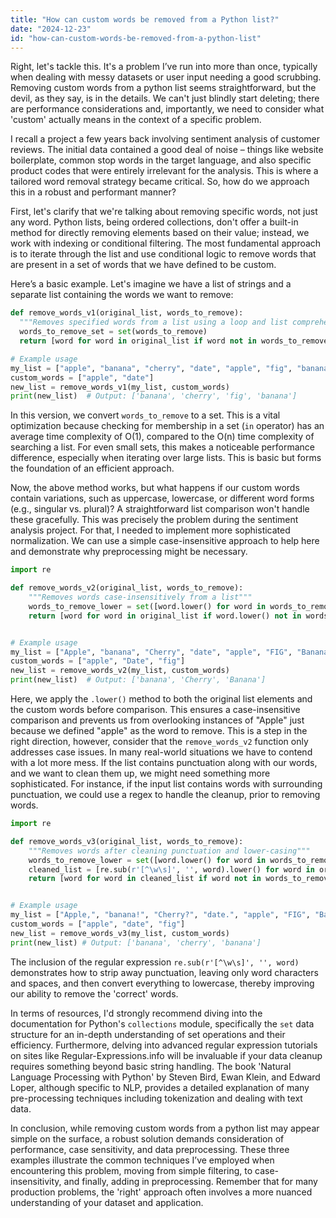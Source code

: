 ```yaml
---
title: "How can custom words be removed from a Python list?"
date: "2024-12-23"
id: "how-can-custom-words-be-removed-from-a-python-list"
---
```


Right, let's tackle this. It's a problem I’ve run into more than once, typically when dealing with messy datasets or user input needing a good scrubbing. Removing custom words from a python list seems straightforward, but the devil, as they say, is in the details. We can't just blindly start deleting; there are performance considerations and, importantly, we need to consider what 'custom' actually means in the context of a specific problem.

I recall a project a few years back involving sentiment analysis of customer reviews. The initial data contained a good deal of noise – things like website boilerplate, common stop words in the target language, and also specific product codes that were entirely irrelevant for the analysis. This is where a tailored word removal strategy became critical. So, how do we approach this in a robust and performant manner?

First, let's clarify that we're talking about removing specific words, not just any word. Python lists, being ordered collections, don't offer a built-in method for directly removing elements based on their value; instead, we work with indexing or conditional filtering. The most fundamental approach is to iterate through the list and use conditional logic to remove words that are present in a set of words that we have defined to be custom.

Here’s a basic example. Let's imagine we have a list of strings and a separate list containing the words we want to remove:

```python
def remove_words_v1(original_list, words_to_remove):
  """Removes specified words from a list using a loop and list comprehension"""
  words_to_remove_set = set(words_to_remove)
  return [word for word in original_list if word not in words_to_remove_set]

# Example usage
my_list = ["apple", "banana", "cherry", "date", "apple", "fig", "banana"]
custom_words = ["apple", "date"]
new_list = remove_words_v1(my_list, custom_words)
print(new_list)  # Output: ['banana', 'cherry', 'fig', 'banana']
```

In this version, we convert `words_to_remove` to a set. This is a vital optimization because checking for membership in a set (`in` operator) has an average time complexity of O(1), compared to the O(n) time complexity of searching a list. For even small sets, this makes a noticeable performance difference, especially when iterating over large lists. This is basic but forms the foundation of an efficient approach.

Now, the above method works, but what happens if our custom words contain variations, such as uppercase, lowercase, or different word forms (e.g., singular vs. plural)? A straightforward list comparison won't handle these gracefully. This was precisely the problem during the sentiment analysis project. For that, I needed to implement more sophisticated normalization. We can use a simple case-insensitive approach to help here and demonstrate why preprocessing might be necessary.

```python
import re

def remove_words_v2(original_list, words_to_remove):
    """Removes words case-insensitively from a list"""
    words_to_remove_lower = set([word.lower() for word in words_to_remove])
    return [word for word in original_list if word.lower() not in words_to_remove_lower]


# Example usage
my_list = ["Apple", "banana", "Cherry", "date", "apple", "FIG", "Banana"]
custom_words = ["apple", "Date", "fig"]
new_list = remove_words_v2(my_list, custom_words)
print(new_list)  # Output: ['banana', 'Cherry', 'Banana']
```
Here, we apply the `.lower()` method to both the original list elements and the custom words before comparison. This ensures a case-insensitive comparison and prevents us from overlooking instances of "Apple" just because we defined "apple" as the word to remove. This is a step in the right direction, however, consider that the `remove_words_v2` function only addresses case issues. In many real-world situations we have to contend with a lot more mess. If the list contains punctuation along with our words, and we want to clean them up, we might need something more sophisticated. For instance, if the input list contains words with surrounding punctuation, we could use a regex to handle the cleanup, prior to removing words.

```python
import re

def remove_words_v3(original_list, words_to_remove):
    """Removes words after cleaning punctuation and lower-casing"""
    words_to_remove_lower = set([word.lower() for word in words_to_remove])
    cleaned_list = [re.sub(r'[^\w\s]', '', word).lower() for word in original_list]
    return [word for word in cleaned_list if word not in words_to_remove_lower]


# Example usage
my_list = ["Apple,", "banana!", "Cherry?", "date.", "apple", "FIG", "Banana..."]
custom_words = ["apple", "date", "fig"]
new_list = remove_words_v3(my_list, custom_words)
print(new_list) # Output: ['banana', 'cherry', 'banana']

```

The inclusion of the regular expression `re.sub(r'[^\w\s]', '', word)` demonstrates how to strip away punctuation, leaving only word characters and spaces, and then convert everything to lowercase, thereby improving our ability to remove the 'correct' words.

In terms of resources, I'd strongly recommend diving into the documentation for Python's `collections` module, specifically the `set` data structure for an in-depth understanding of set operations and their efficiency. Furthermore, delving into advanced regular expression tutorials on sites like Regular-Expressions.info will be invaluable if your data cleanup requires something beyond basic string handling. The book 'Natural Language Processing with Python' by Steven Bird, Ewan Klein, and Edward Loper, although specific to NLP, provides a detailed explanation of many pre-processing techniques including tokenization and dealing with text data.

In conclusion, while removing custom words from a python list may appear simple on the surface, a robust solution demands consideration of performance, case sensitivity, and data preprocessing. These three examples illustrate the common techniques I’ve employed when encountering this problem, moving from simple filtering, to case-insensitivity, and finally, adding in preprocessing. Remember that for many production problems, the 'right' approach often involves a more nuanced understanding of your dataset and application.
